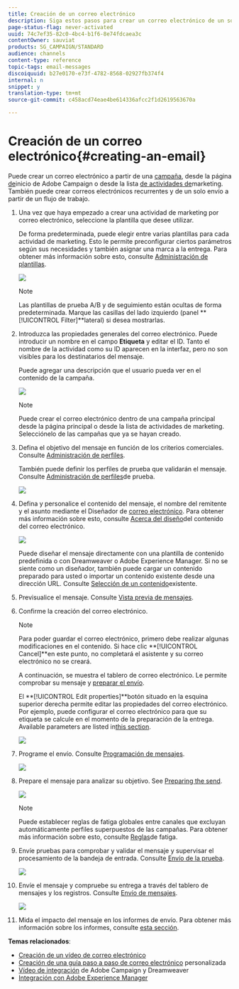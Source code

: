 ```yaml
---
title: Creación de un correo electrónico
description: Siga estos pasos para crear un correo electrónico de un solo envío en Adobe Campaign.
page-status-flag: never-activated
uuid: 74c7ef35-82c0-4bc4-b1f6-8e74fdcaea3c
contentOwner: sauviat
products: SG_CAMPAIGN/STANDARD
audience: channels
content-type: reference
topic-tags: email-messages
discoiquuid: b27e0170-e73f-4782-8568-02927fb374f4
internal: n
snippet: y
translation-type: tm+mt
source-git-commit: c458acd74eae4be614336afcc2f1d2619563670a

---
```



# Creación de un correo electrónico{#creating-an-email}

Puede crear un correo electrónico a partir de una [campaña](../../start/using/marketing-activities.md#creating-a-marketing-activity), desde la página [de](../../start/using/interface-description.md#home-page)inicio de Adobe Campaign o desde la lista [de actividades de](../../start/using/marketing-activities.md#about-marketing-activities)marketing. También puede crear correos electrónicos recurrentes y de un solo envío a partir de un flujo de trabajo.

1. Una vez que haya empezado a crear una actividad de marketing por correo electrónico, seleccione la plantilla que desee utilizar.

   De forma predeterminada, puede elegir entre varias plantillas para cada actividad de marketing. Esto le permite preconfigurar ciertos parámetros según sus necesidades y también asignar una marca a la entrega. Para obtener más información sobre esto, consulte [Administración de plantillas](../../start/using/marketing-activity-templates.md).

   ![](assets/email_creation_1.png)

   >[!NOTE]
   >
   >Las plantillas de prueba A/B y de seguimiento están ocultas de forma predeterminada. Marque las casillas del lado izquierdo (panel **[!UICONTROL Filter]**lateral) si desea mostrarlas.

1. Introduzca las propiedades generales del correo electrónico. Puede introducir un nombre en el campo **Etiqueta** y editar el ID. Tanto el nombre de la actividad como su ID aparecen en la interfaz, pero no son visibles para los destinatarios del mensaje.

   Puede agregar una descripción que el usuario pueda ver en el contenido de la campaña.

   ![](assets/email_creation_2.png)

   >[!NOTE]
   >
   >Puede crear el correo electrónico dentro de una campaña principal desde la página principal o desde la lista de actividades de marketing. Selecciónelo de las campañas que ya se hayan creado.

1. Defina el objetivo del mensaje en función de los criterios comerciales. Consulte [Administración de perfiles](../../audiences/using/about-profiles.md).

   También puede definir los perfiles de prueba que validarán el mensaje. Consulte [Administración de perfiles](../../sending/using/managing-test-profiles-and-sending-proofs.md#managing-test-profiles)de prueba.

   ![](assets/email_creation_3.png)

1. Defina y personalice el contenido del mensaje, el nombre del remitente y el asunto mediante el Diseñador de [correo electrónico](../../designing/using/designing-content-in-adobe-campaign.md). Para obtener más información sobre esto, consulte [Acerca del diseño](../../designing/using/designing-content-in-adobe-campaign.md)del contenido del correo electrónico.

   ![](assets/email_creation_4.png)

   Puede diseñar el mensaje directamente con una plantilla de contenido predefinida o con Dreamweaver o Adobe Experience Manager. Si no se siente como un diseñador, también puede cargar un contenido preparado para usted o importar un contenido existente desde una dirección URL. Consulte [Selección de un contenido](../../designing/using/using-existing-content.md)existente.

1. Previsualice el mensaje. Consulte [Vista previa de mensajes](../../sending/using/previewing-messages.md).
1. Confirme la creación del correo electrónico.

   >[!NOTE]
   >
   >Para poder guardar el correo electrónico, primero debe realizar algunas modificaciones en el contenido. Si hace clic **[!UICONTROL Cancel]**en este punto, no completará el asistente y su correo electrónico no se creará.

   A continuación, se muestra el tablero de correo electrónico. Le permite comprobar su mensaje y [preparar el envío](../../sending/using/preparing-the-send.md).

   El **[!UICONTROL Edit properties]**botón situado en la esquina superior derecha permite editar las propiedades del correo electrónico. Por ejemplo, puede configurar el correo electrónico para que su etiqueta se calcule en el momento de la preparación de la entrega.  Available parameters are listed in[this section](../../administration/using/configuring-email-channel.md#list-of-email-properties).

   ![](assets/delivery_dashboard_2.png)

1. Programe el envío. Consulte [Programación de mensajes](../../sending/using/about-scheduling-messages.md).

   ![](assets/delivery_planning.png)

1. Prepare el mensaje para analizar su objetivo. See [Preparing the send](../../sending/using/confirming-the-send.md).

   ![](assets/preparing_delivery_2.png)

   >[!NOTE]
   >
   >Puede establecer reglas de fatiga globales entre canales que excluyan automáticamente perfiles superpuestos de las campañas. Para obtener más información sobre esto, consulte [Reglas](../../administration/using/fatigue-rules.md)de fatiga.

1. Envíe pruebas para comprobar y validar el mensaje y supervisar el procesamiento de la bandeja de entrada. Consulte [Envío de la prueba](../../sending/using/managing-test-profiles-and-sending-proofs.md#sending-proofs).

   ![](assets/bat_select.png)

1. Envíe el mensaje y compruebe su entrega a través del tablero de mensajes y los registros. Consulte [Envío de mensajes](../../sending/using/confirming-the-send.md).

   ![](assets/confirm_delivery.png)

1. Mida el impacto del mensaje en los informes de envío. Para obtener más información sobre los informes, consulte [esta sección](../../reporting/using/about-dynamic-reports.md).

**Temas relacionados**:

* [Creación de un vídeo de correo electrónico](https://helpx.adobe.com/campaign/kt/acs/using/acs-create-email-from-homepage-feature-video-use.html)
* [Creación de una guía paso a paso de correo electrónico](https://docs.campaign.adobe.com/doc/standard/getting_started/en/ACS_GettingStartedEmail.html) personalizada
* [Vídeo de integración](https://helpx.adobe.com/campaign/kt/acs/using/acs-dreamweaver-integration-feature-video-use.html) de Adobe Campaign y Dreamweaver
* [Integración con Adobe Experience Manager](../../integrating/using/integrating-with-experience-manager.md)

